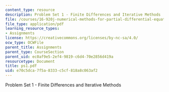 ```yaml
---
content_type: resource
description: Problem Set 1 - Finite Differences and Iterative Methods
file: /courses/16-920j-numerical-methods-for-partial-differential-equations-sma-5212-spring-2003/e70c5dca7f5a8333c5cf818a8c063af2_ps1.pdf
file_type: application/pdf
learning_resource_types:
- Assignments
license: https://creativecommons.org/licenses/by-nc-sa/4.0/
ocw_type: OCWFile
parent_title: Assignments
parent_type: CourseSection
parent_uid: ec0af9e5-2ef4-9819-c6d4-70e2856d419a
resourcetype: Document
title: ps1.pdf
uid: e70c5dca-7f5a-8333-c5cf-818a8c063af2
---
```

Problem Set 1 - Finite Differences and Iterative Methods